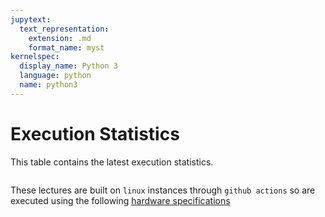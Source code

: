 ```yaml
---
jupytext:
  text_representation:
    extension: .md
    format_name: myst
kernelspec:
  display_name: Python 3
  language: python
  name: python3
---
```


# Execution Statistics

This table contains the latest execution statistics.

```{nb-exec-table}
```

These lectures are built on `linux` instances through `github actions` so are
executed using the following [hardware specifications](https://docs.github.com/en/actions/reference/specifications-for-github-hosted-runners#supported-runners-and-hardware-resources)
